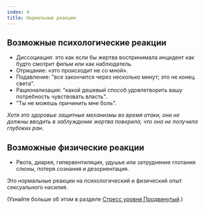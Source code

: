 ```yaml
---
index: 4
title: Нормальные реакции
---
```

## Возможные психологические реакции

* Диссоциация: это как если бы жертва воспринимала инцидент как будто смотрит фильм
или как наблюдатель.
* Отрицание: «это происходит не со мной».
* Подавление: "все закончится через несколько минут; это не конец света".
* Рационализация: "какой дешевый способ удовлетворить вашу потребность чувствовать власть".
* "Ты не можешь причинить мне боль".

*Хотя это здоровые защитные механизмы во время атаки, они не должны вводить в заблуждение
жертва поверила, что она не получила глубоких ран*.

## Возможные физические реакции

* Рвота, диарея, гипервентиляция, удушье или затруднение глотания слюны, потеря сознания и дезориентация.

Это нормальные реакции на психологический и физический
опыт сексуального насилия.

(Узнайте больше об этом в разделе [Стресс уровня Продвинутый](umbrella://stress/stress/advanced).)
